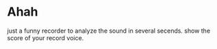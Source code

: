Ahah
====

just a funny recorder to analyze the sound in several secends. show the score of your record voice.
